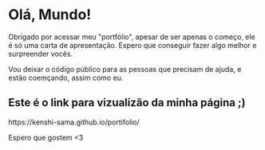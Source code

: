 <h1>Olá, Mundo!</h1>
<p>Obrigado por acessar meu "portfólio", apesar de ser apenas o começo, ele é só uma carta de apresentação.
       Espero que conseguir fazer algo melhor e surpreender vocês.</p>
<p>Vou deixar o código público para as pessoas que precisam de ajuda, e estão coemçando, assim como eu.</p>

<h2>Este é o link para vizualizão da minha página ;)</h2>
 https://kenshi-sama.github.io/portifolio/
 
 Espero que gostem <3
